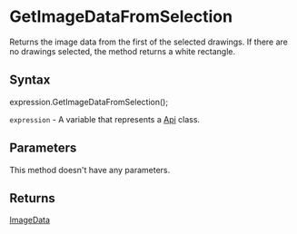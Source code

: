 # GetImageDataFromSelection

Returns the image data from the first of the selected drawings. If there are no drawings selected, the method returns a white rectangle.

## Syntax

expression.GetImageDataFromSelection();

`expression` - A variable that represents a [Api](../Api.md) class.

## Parameters

This method doesn't have any parameters.

## Returns

[ImageData](../../Enumeration/ImageData.md)